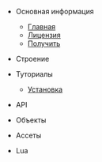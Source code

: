 * Основная информация
	* [Главная](/)
	* [Лицензия](Pages/License.md)
	* [Получить](Pages/Get.md)

* Строение

* Туториалы
	* [Установка](Pages/Install.md)

* API

* Объекты

* Ассеты

* Lua
